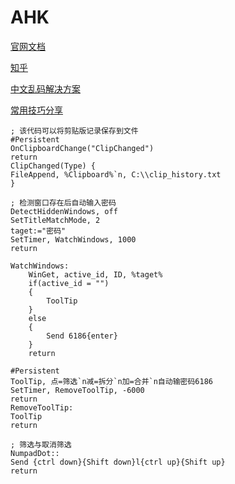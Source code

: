 # AHK

[官网文档](https://www.autoahk.com/help/autohotkey/zh-cn/docs/AutoHotkey.htm)

[知乎](https://zhuanlan.zhihu.com/p/360570752)

[中文乱码解决方案](https://zhuanlan.zhihu.com/p/472008013)

[常用技巧分享](https://zhuanlan.zhihu.com/p/103357456)

```autohotkey
; 该代码可以将剪贴版记录保存到文件
#Persistent
OnClipboardChange("ClipChanged")
return
ClipChanged(Type) {
FileAppend, %Clipboard%`n, C:\\clip_history.txt
}
```

```autohotkey
; 检测窗口存在后自动输入密码
DetectHiddenWindows, off
SetTitleMatchMode, 2
taget:="密码"
SetTimer, WatchWindows, 1000
return

WatchWindows:
	WinGet, active_id, ID, %taget%
	if(active_id = "")
	{
		ToolTip
	}
	else
	{
		Send 6186{enter}
	}
	return

#Persistent
ToolTip, 点=筛选`n减=拆分`n加=合并`n自动输密码6186
SetTimer, RemoveToolTip, -6000
return
RemoveToolTip:
ToolTip
return

; 筛选与取消筛选
NumpadDot::
Send {ctrl down}{Shift down}l{ctrl up}{Shift up}
return
```
